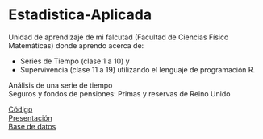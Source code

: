 # Estadistica-Aplicada
Unidad de aprendizaje de mi falcutad (Facultad de Ciencias Físico Matemáticas) donde aprendo acerca de:  

- Series de Tiempo (clase 1 a 10) y  
- Supervivencia (clase 11 a 19) utilizando el lenguaje de programación R.

Análisis de una serie de tiempo  
Seguros y fondos de pensiones: Primas y reservas de Reino Unido  

[Código](https://github.com/ZugeyCastillo/Estadistica_Aplicada/blob/main/SerieTiempo_Syfp.R)  
[Presentación](https://github.com/ZugeyCastillo/Estadistica_Aplicada/blob/main/Serie_de_Tiempo_Seguros_Fondos_Pensiones.pdf)  
[Base de datos](https://github.com/ZugeyCastillo/Estadistica_Aplicada/blob/main/SerieTiempo_syfp_pyr.csv)  

